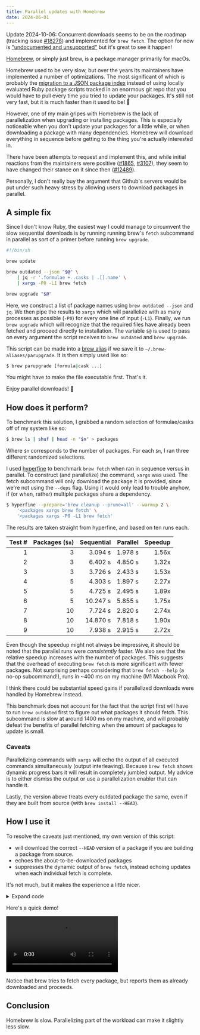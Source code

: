 ```yaml
---
title: Parallel updates with Homebrew
date: 2024-06-01
---
```


Update 2024-10-06: Concurrent downloads seems to be on the roadmap (tracking
issue [#18278]) and implemented for `brew fetch`. The option for now is
["undocumented and unsupported"][hidden] but it's great to see it happen!

<script>
import demo from './demo.mp4';
</script>

[Homebrew][homebrew], or simply just brew, is a package manager primarily for
macOs.

Homebrew used to be very slow, but over the years its maintainers have
implemented a number of optimizations. The most significant of which is probably
the [migration to a JSON package index][homebrew-4.0] instead of using locally
evaluated Ruby package scripts tracked in an enormous git repo that you would
have to pull every time you tried to update your packages. It's still not very
fast, but it is much faster than it used to be! 🎉

However, one of my main gripes with Homebrew is the lack of parallelization when
upgrading or installing packages. This is especially noticeable when you don't
update your packages for a little while, or when downloading a package with many
dependencies. Homebrew will download everything in sequence before getting to
the thing you're actually interested in.

There have been attempts to request and implement this, and while initial
reactions from the maintainers were positive ([#1865], [#3107]),
they seem to have changed their stance on it since then ([#12489]).

Personally, I don't really buy the argument that Github's servers would be put
under such heavy stress by allowing users to download packages in parallel.

## A simple fix

Since I don't know Ruby, the easiest way I could manage to circumvent the slow
sequential downloads is by running running brew's `fetch` subcommand in parallel
as sort of a primer before running `brew upgrade`.

```sh
#!/bin/sh

brew update

brew outdated --json "$@" \
    | jq -r '.formulae + .casks | .[].name' \
    | xargs -P0 -L1 brew fetch

brew upgrade "$@"
```

Here, we construct a list of package names using `brew outdated --json` and
`jq`. We then pipe the results to `xargs` which will parallelize with as many
processes as possible (`-P0`) for every one line of input (`-L1`). Finally, we
run `brew upgrade` which will recognize that the required files have already
been fetched and proceed directly to installation. The variable `$@` is used to
pass on every argument the script receives to `brew outdated` and `brew
upgrade`.

This script can be made into a [brew alias] if we save it to
`~/.brew-aliases/parupgrade`. It is then simply used like so:

```sh
$ brew parupgrade [formula|cask ...]
```

You might have to make the file executable first. That's it.

Enjoy parallel downloads!&nbsp;🥳

## How does it perform?

To benchmark this solution, I grabbed a random selection of formulae/casks off
of my system like so:

```sh
$ brew ls | shuf | head -n "$n" > packages
```

Where `$n` corresponds to the number of packages. For each `$n`, I ran three
different randomized selections.

I used [hyperfine] to benchmark `brew fetch` when ran in sequence versus in
parallel. To construct (and parallelize) the command, `xargs` was used. The
fetch subcommand will only download the package it is provided, since we're not
using the `--deps` flag. Using it would only lead to trouble anyhow, if (or
when, rather) multiple packages share a dependency.

```sh
$ hyperfine --prepare='brew cleanup --prune=all' --warmup 2 \
    '<packages xargs brew fetch' \
    '<packages xargs -P0 -L1 brew fetch'
```

The results are taken straight from hyperfine, and based on ten runs each.

<div class="table-container">

| Test # | Packages (`$n`) | Sequential | Parallel | Speedup |
| -----: | --------------: | ---------: | -------: | ------: |
|      1 |               3 |    3.094 s |  1.978 s |   1.56x |
|      2 |               3 |    6.402 s |  4.850 s |   1.32x |
|      3 |               3 |    3.726 s |  2.433 s |   1.53x |
|      4 |               5 |    4.303 s |  1.897 s |   2.27x |
|      5 |               5 |    4.725 s |  2.495 s |   1.89x |
|      6 |               5 |   10.247 s |  5.855 s |   1.75x |
|      7 |              10 |    7.724 s |  2.820 s |   2.74x |
|      8 |              10 |   14.870 s |  7.818 s |   1.90x |
|      9 |              10 |    7.938 s |  2.915 s |   2.72x |

</div>

Even though the speedup might not always be impressive, it should be noted that
the parallel runs were _consistently_ faster. We also see that the relative
speedup increases with the number of packages. This suggests that the overhead
of executing `brew fetch` is more significant with fewer packages. Not
surprising perhaps considering that `brew fetch --help` (a no-op subcommand!), runs
in ~400 ms on my machine (M1 Macbook Pro).

I think there could be substantial speed gains if parallelized downloads were
handled by Homebrew instead.

This benchmark does not account for the fact that the script first will have to
run `brew outdated` first to figure out what packages it should fetch. This
subcommand is slow at around 1400 ms on my machine, and will probably defeat the
benefits of parallel fetching when the amount of packages to update is small.

### Caveats

Parallelizing commands with `xargs` will echo the output of all executed
commands simultaneously (output interleaving). Because `brew fetch` shows
dynamic progress bars it will result in completely jumbled output. My advice is
to either dismiss the output or use a parallelization enabler that can handle
it.

Lastly, the version above treats every outdated package the same, even if they
are built from source (with `brew install --HEAD`).

## How I use it

To resolve the caveats just mentioned, my own version of this script:

- will download the correct `--HEAD` version of a package if you are building a
  package from source.
- echoes the about-to-be-downloaded packages
- suppresses the dynamic output of `brew fetch`, instead echoing updates when
  each individual fetch is complete.

It's not much, but it makes the experience a little nicer.

<details>
<summary>Expand code</summary>

```sh
#!/bin/sh

fetch_head=
for arg in "$@"
do
    if [ "$arg" = '--fetch-HEAD' ]
    then
        fetch_head=1
        break
    fi
done

brew update
outdated=$(brew outdated --json "$@")

jq_transform='if .current_version | startswith("HEAD")
    then .name+" --HEAD"
    else .name
end'
updates=$(echo "$outdated" \
    | grep '^[{} ]' \
    | jq -r ".formulae + .casks | .[] | $jq_transform")

if [ -z "$fetch_head" ]
then
    updates=$(echo "$updates" | grep -v ' --HEAD$')
fi

if [ -z "$updates" ]
then
    exit
fi

echo "$outdated" | jq -r '.formulae + .casks
    | map(.name)
    | sort
    | join(", ")
    | "Downloading " + .'

echo "$updates" \
    | xargs -P0 -L1 -I{} sh -c \
    'brew fetch {} > /dev/null && echo "  ✓ {}"'

brew upgrade "$@"
```

</details>

Here's a quick demo!

<div class="expand-width">

<video controls src={demo}/>

</div>

Notice that brew tries to fetch every package, but reports them as already
downloaded and proceeds.

## Conclusion

Homebrew is slow. Parallelizing part of the workload can make it slightly less
slow.

[#18278]: https://github.com/Homebrew/brew/issues/18278
[hidden]: https://github.com/Homebrew/brew/pull/17756#issuecomment-2335179823
[homebrew]: https://brew.sh/
[homebrew-4.0]: https://brew.sh/2023/02/16/homebrew-4.0.0/
[#1865]: https://github.com/Homebrew/brew/issues/1865
[#3107]: https://github.com/Homebrew/brew/pull/3107
[#12489]: https://github.com/Homebrew/brew/issues/12489
[brew alias]: https://github.com/Homebrew/homebrew-aliases
[hyperfine]: https://github.com/sharkdp/hyperfine/
